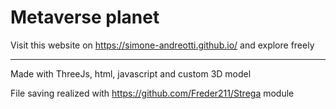 <h1>Metaverse planet</h1>

Visit this website on https://simone-andreotti.github.io/ and explore freely

<hr>

Made with ThreeJs, html, javascript and custom 3D model

File saving realized with https://github.com/Freder211/Strega module
